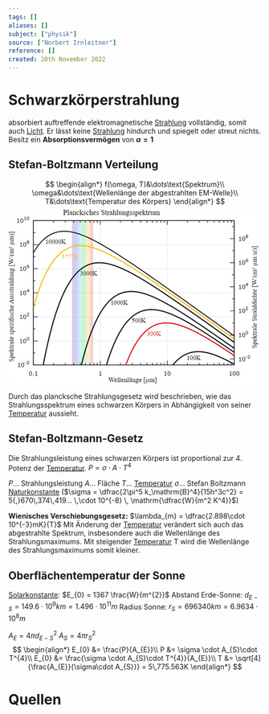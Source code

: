 ```yaml
---
tags: []
aliases: []
subject: ["physik"]
source: ["Norbert Irnleitner"]
reference: []
created: 28th November 2022
---
```


# Schwarzkörperstrahlung

absorbiert auftreffende elektromagnetische [Strahlung](chemie/Radioaktivität.md) vollständig, somit auch [Licht](chemie/Spektralanalyse.md).
Er lässt keine [Strahlung](chemie/Radioaktivität.md) hindurch und spiegelt oder streut nichts.
Besitz ein **Absorptionsvermögen** von **$\alpha=1$**
## Stefan-Boltzmann Verteilung
$$
\begin{align*}
f(\omega, T)&\dots\text{Spektrum}\\
\omega&\dots\text{Wellenlänge der abgestrahlten EM-Welle}\\
T&\dots\text{Temperatur des Körpers}
\end{align*}
$$
![planckStrahlungsspektrum](assets/planckStrahlungsspektrum.png)

Durch das plancksche Strahlungsgesetz wird beschrieben, wie das Strahlungsspektrum eines schwarzen Körpers in Abhängigkeit von seiner [Temperatur](physik/Temperatur%20und%20Teilchenmodell.md) aussieht.

## Stefan-Boltzmann-Gesetz
Die Strahlungsleistung eines schwarzen Körpers ist proportional zur 4. Potenz der [Temperatur](physik/Temperatur%20und%20Teilchenmodell.md).
$P=\sigma\cdot A\cdot T^{4}$ 

$P\dots$ Strahlungsleistung
$A\dots$ Fläche
$T\dots$ [Temperatur](physik/Temperatur%20und%20Teilchenmodell.md)
$\sigma\dots$ Stefan Boltzmann [Naturkonstante](physik/Konstanten%20Verzeichnis.md) ($\sigma = \dfrac{2\pi^5 k_\mathrm{B}^4}{15h^3c^2} = 5{,}670\,374\,419... \,\cdot 10^{-8} \, \mathrm{\dfrac{W}{m^2 K^4}}$)

**Wienisches Verschiebungsgesetz:**
$\lambda_{m} = \dfrac{2.898\cdot 10^{-3}mK}{T}$
Mit Änderung der [Temperatur](physik/Temperatur%20und%20Teilchenmodell.md) verändert sich auch das abgestrahlte Spektrum, insbesondere auch die Wellenlänge des Strahlungsmaximums.
Mit steigender [Temperatur](physik/Temperatur%20und%20Teilchenmodell.md) T wird die Wellenlänge des Strahlungsmaximums somit kleiner.

## Oberflächentemperatur der Sonne
[Solarkonstante](https://de.wikipedia.org/wiki/Solarkonstante): $E_{0} = 1367 \frac{W}{m^{2}}$
Abstand Erde-Sonne: $d_{E-S}=149.6\cdot 10^{9}km= 1.496\cdot 10^{11}m$
Radius Sonne: $r_{S} = 696340km = 6.9634\cdot10^{8}m$

$A_{E} = 4\pi d_{E-S}^{2}$
$A_{S}= 4\pi r_{S}^{2}$
$$
\begin{align*}
E_{0} &= \frac{P}{A_{E}}\\
P &= \sigma \cdot A_{S}\cdot T^{4}\\
E_{0} &= \frac{\sigma \cdot A_{S}\cdot T^{4}}{A_{E}}\\
T &= \sqrt[4]{\frac{A_{E}}{\sigma\cdot A_{S}}} = 5\,775.563K
\end{align*}
$$
# Quellen